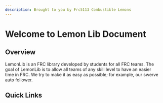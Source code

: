 ```yaml
---
description: Brought to you by Frc5113 Combustible Lemons
---
```


# Welcome to Lemon Lib Document

## Overview

LemonLib is an FRC library developed by students for all FRC teams. The goal of LemonLib is to allow all teams of any skill level to have an easier time in FRC. We try to make it as easy as possible; for example, our swerve auto follower.

## Quick Links



